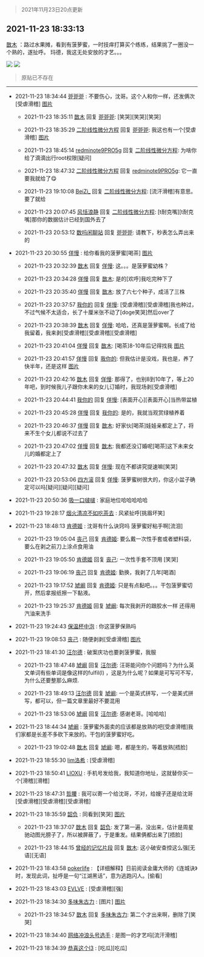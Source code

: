 > 2021年11月23日20点更新
<link rel="stylesheet" href="https://cdn.jsdelivr.net/gh/taotie6/sampleJSON@main/css/photo_show.css">
<meta name="referrer" content="no-referrer" />


 ## 2021-11-23 18:33:13 

 [㪚木](https://www.coolapk.com/feed/31664572?shareKey=YzEyMjlkYWIxYmJjNjE5Y2M5ZDQ~) ：路过水果摊，看到有菠萝蜜，一时技痒打算买个练练，结果挑了一圈没一个熟的，遂扯呼。
玛德，我这无处安放的才艺。。。 

<div class="album">
<img class="img-item" src="http://image.coolapk.com/feed/2021/1122/23/1081091_f5957813_5478_8391_426@378x545.gif" />
<img class="img-item" src="http://image.coolapk.com/feed/2019/0414/11/1081091_1555210962_859@350x178.gif" />
</div>

> 原贴已不存在 

 ------- 

- 2021-11-23 18:34:44 [戼戼戼](uid=4044548) : 不要伤心，沈哥。这个人和你一样，还发俩次[受虐滑稽] [图片](http://image.coolapk.com/feed/2021/1123/18/4044548_04877b3d_3684_0158_751@1080x2400.jpeg)

    - 2021-11-23 18:35:11 [㪚木](uid=1081091) 回复 [戼戼戼](uid=4044548): [笑哭][笑哭][笑哭] 

    - 2021-11-23 18:35:29 [二阶线性微分方程](uid=3594406) 回复 [戼戼戼](uid=4044548): 我这也有一个[受虐滑稽] [图片](http://image.coolapk.com/feed/2021/1123/18/3594406_f4aaba4a_3728_5968_279@1440x3120.jpeg)

    - 2021-11-23 18:45:14 [redminote9PRO5g](uid=5832868) 回复 [二阶线性微分方程](uid=3594406): 为啥你给了滴滴出行root权限[疑问] 

    - 2021-11-23 18:47:32 [二阶线性微分方程](uid=3594406) 回复 [redminote9PRO5g](uid=5832868): 它一直要我就给了😋 

    - 2021-11-23 19:10:08 [BeiZi_](uid=2094091) 回复 [二阶线性微分方程](uid=3594406): [流汗滑稽]有意思。要了就给 

    - 2021-11-23 20:07:45 [风恬浪静](uid=2415886) 回复 [二阶线性微分方程](uid=3594406): [t耐克嘴][t耐克嘴]那你的数据估计已经到国外去了 

    - 2021-11-23 20:53:12 [数吗闲聊站](uid=3496335) 回复 [戼戼戼](uid=4044548): 请教下，秒表怎么弄出来的 

- 2021-11-23 20:30:55 [佯慢](uid=888105) : 给你看我的菠萝蜜[喝茶] [图片](http://image.coolapk.com/feed/2021/1123/20/888105_1c700da1_0654_5424_222@2494x3325.jpeg)

    - 2021-11-23 20:32:39 [㪚木](uid=1081091) 回复 [佯慢](uid=888105): 这。。。是菠萝蜜幼株？ 

    - 2021-11-23 20:34:28 [佯慢](uid=888105) 回复 [㪚木](uid=1081091): 是的[欢呼]我吃完种下了 

    - 2021-11-23 20:35:40 [佯慢](uid=888105) 回复 [㪚木](uid=1081091): 放了六七个种子，成活了三株 

    - 2021-11-23 20:37:57 [我你的](uid=3530668) 回复 [佯慢](uid=888105): [受虐滑稽][受虐滑稽]我也种过，不过气候不太适合，长了十厘米张不动了[doge笑哭]然后over了 

    - 2021-11-23 20:38:39 [㪚木](uid=1081091) 回复 [佯慢](uid=888105): 哈哈，还真是菠萝蜜啊。长成了给我留着，我来剥[受虐滑稽][受虐滑稽][受虐滑稽] 

    - 2021-11-23 20:41:04 [佯慢](uid=888105) 回复 [㪚木](uid=1081091): [喝茶]8-10年后记得找我 [图片](http://image.coolapk.com/feed/2021/1123/20/888105_0d2a3241_1263_3192_251@1080x1205.jpeg)

    - 2021-11-23 20:41:57 [佯慢](uid=888105) 回复 [我你的](uid=3530668): 但我估计是没戏，我也是，养了快半年，还是这样 [图片](http://image.coolapk.com/feed/2021/1123/20/888105_0d2a3241_1263_3192_251@1080x1205.jpeg)

    - 2021-11-23 20:42:16 [㪚木](uid=1081091) 回复 [佯慢](uid=888105): 那得了，也别8到10年了，等上20年吧，到时候我儿子跟你未来的女儿订婚时，我现场剥[受虐滑稽] 

    - 2021-11-23 20:44:41 [我你的](uid=3530668) 回复 [佯慢](uid=888105): [表面开心][表面开心]当热带盆植 

    - 2021-11-23 20:45:28 [佯慢](uid=888105) 回复 [我你的](uid=3530668): 是的，我就当观赏绿植养着 

    - 2021-11-23 20:46:37 [佯慢](uid=888105) 回复 [㪚木](uid=1081091): 好家伙[喝茶]娃娃亲都定上了，将来不生个女儿都说不过去了 

    - 2021-11-23 20:47:02 [佯慢](uid=888105) 回复 [㪚木](uid=1081091): 我都还没订婚呢[喝茶]这下未来女儿的婚都定上了 

    - 2021-11-23 20:47:32 [㪚木](uid=1081091) 回复 [佯慢](uid=888105): 现在不都讲究提速嘛[笑哭] 

    - 2021-11-23 20:53:06 [四方滚](uid=851755) 回复 [佯慢](uid=888105): 菠萝蜜树很大的，你这小盆子确定可以吗[疑问][疑问][疑问] 

- 2021-11-23 20:50:36 [吸一口啵啵](uid=3092972) : 家庭地位哈哈哈哈哈 

- 2021-11-23 19:28:17 [烟火清凉不如吃茶去](uid=4279524) : 风紧扯呼[挑眉坏笑] 

- 2021-11-23 18:48:13 [肯德姬](uid=1097549) : 沈哥有什么诀窍吗 菠萝蜜好粘手啊[流泪] 

    - 2021-11-23 19:05:04 [丧己](uid=2217573) 回复 [肯德姬](uid=1097549): 要么戴一次性手套或者塑料袋，要么在剥之前刀上涂点食用油 

    - 2021-11-23 19:05:50 [肯德姬](uid=1097549) 回复 [丧己](uid=2217573): 一次性手套不顶用 [笑哭] 

    - 2021-11-23 19:06:19 [丧己](uid=2217573) 回复 [肯德姬](uid=1097549): 勤换，我剥了几年[喝酒] 

    - 2021-11-23 19:17:52 [虓阚](uid=1518342) 回复 [肯德姬](uid=1097549): 只是有点黏吧。。。干包菠萝蜜切开，然后拿报纸擦一下黏液。 

    - 2021-11-23 19:25:37 [肯德姬](uid=1097549) 回复 [虓阚](uid=1518342): 每次我剥开的跟胶水一样 还得用汽油来洗手 

- 2021-11-23 19:24:43 [保温杯中泡](uid=832725) : 你这菠萝保熟吗 

- 2021-11-23 19:08:53 [丧己](uid=2217573) : 随便剥剥[受虐滑稽] [图片](http://image.coolapk.com/feed/2021/1123/19/2217573_9ec05dd5_5731_8915_54@3325x2494.jpeg)

- 2021-11-23 18:41:30 [汪尔德](uid=1595236) : 破案庆功也要剥菠萝蜜，我服 

    - 2021-11-23 18:47:48 [虓阚](uid=1518342) 回复 [汪尔德](uid=1595236): 汪哥能问你个问题吗？为什么英文单词有些单词是像这样的fulfil(l)
，这是为什么呢？如果是可写可不写，为什么还要整那么麻烦. 

    - 2021-11-23 18:49:13 [汪尔德](uid=1595236) 回复 [虓阚](uid=1518342): 一个是英式拼写，一个是美式拼写，都可以，但一篇文章里最好不要混用 

    - 2021-11-23 18:53:06 [虓阚](uid=1518342) 回复 [汪尔德](uid=1595236): 感谢老哥。[哈哈哈] 

- 2021-11-23 18:44:34 [虓阚](uid=1518342) : 菠萝蜜外面卖的应该都是放熟的吧[受虐滑稽]我们家都是长差不多砍下来放的。干包的菠萝蜜好吃。 

    - 2021-11-23 19:02:48 [㪚木](uid=1081091) 回复 [虓阚](uid=1518342): 嗯，都是生的，等着放熟[捂脸] 

- 2021-11-23 18:55:30 [lim洛希](uid=816320) : [受虐滑稽] 

- 2021-11-23 18:50:41 [LIOXU](uid=2824671) : 手机号发给我，我知道你地址，这就替你买一个[滑稽][滑稽] 

- 2021-11-23 18:47:31 [哲腰](uid=3314896) : 我可以寄一个给沈哥，不对，给嫂子还是给沈哥[受虐滑稽][受虐滑稽][受虐滑稽] 

- 2021-11-23 18:35:59 [韶负](uid=3378542) : 同看到[笑哭] [图片](http://image.coolapk.com/feed/2021/1123/18/3378542_3758_6487_535@828x1792.jpg)

    - 2021-11-23 18:37:07 [㪚木](uid=1081091) 回复 [韶负](uid=3378542): 发了第一遍，没出来，估计是周星驰动图光膀子了，所以被屏蔽了，于是重发。结果俩都出来了[捂脸] 

    - 2021-11-23 18:44:15 [曾经的记忆片段](uid=2703645) 回复 [㪚木](uid=1081091): 这小破安查控这么强[无语][无语] 

- 2021-11-23 18:43:58 [pokerlife](uid=575409) : 【详细解释】日前阅读金庸大师的《连城诀》时，发现此词，扯呼是一句“江湖黑话”，意为逃跑闪人。[偷看] 

- 2021-11-23 18:43:03 [EVLVE](uid=624501) : [受虐滑稽][强] 

- 2021-11-23 18:34:30 [多味朱古力](uid=1614110) : [图片] [图片](http://image.coolapk.com/feed/2021/1123/18/1614110_dfe8b993_3669_9208_660@1080x2340.jpeg)

    - 2021-11-23 18:34:57 [㪚木](uid=1081091) 回复 [多味朱古力](uid=1614110): 第二个才出来啊，删除了[笑哭] 

- 2021-11-23 18:34:40 [网络冲浪头号选手](uid=1864467) : 是图一的才艺吗[流汗滑稽] 

- 2021-11-23 18:34:39 [恭喜这个l3](uid=994412) : [吃瓜][吃瓜] 

